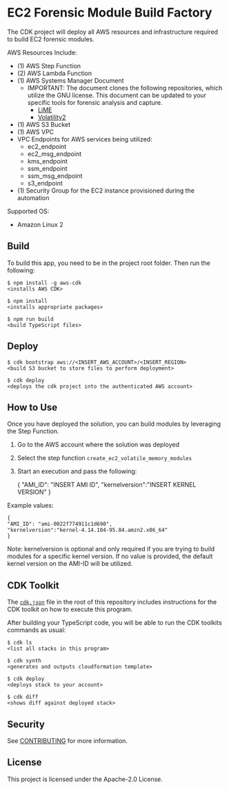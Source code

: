 # EC2 Forensic Module Build Factory

The CDK project will deploy all AWS resources and infrastructure required to build EC2 forensic modules.

AWS Resources Include:
- (1) AWS Step Function
- (2) AWS Lambda Function
- (1) AWS Systems Manager Document
    - IMPORTANT: The document clones the following repositories, which utilize the GNU license. This document can be updated to your specific tools for forensic analysis and capture.
        - [LiME](https://github.com/504ensicsLabs/LiME)
        - [Volatility2](https://github.com/volatilityfoundation/volatility)
- (1) AWS S3 Bucket
- (1) AWS VPC
- VPC Endpoints for AWS services being utilized:
    - ec2_endpoint
    - ec2_msg_endpoint
    - kms_endpoint
    - ssm_endpoint
    - ssm_msg_endpoint
    - s3_endpoint
- (1) Security Group for the EC2 instance provisioned during the automation

Supported OS:
- Amazon Linux 2

## Build

To build this app, you need to be in the project root folder. Then run the following:

    $ npm install -g aws-cdk
    <installs AWS CDK>

    $ npm install
    <installs appropriate packages>

    $ npm run build
    <build TypeScript files>

## Deploy

    $ cdk bootstrap aws://<INSERT_AWS_ACCOUNT>/<INSERT_REGION>
    <build S3 bucket to store files to perform deployment>

    $ cdk deploy
    <deploys the cdk project into the authenticated AWS account>

## How to Use

Once you have deployed the solution, you can build modules by leveraging the Step Function.

1. Go to the AWS account where the solution was deployed
2. Select the step function `create_ec2_volatile_memory_modules`
3. Start an execution and pass the following:

    {
    "AMI_ID": "INSERT AMI ID",
    "kernelversion":"INSERT KERNEL VERSION"
    }

Example values:

    {
    "AMI_ID": "ami-0022f774911c1d690",
    "kernelversion":"kernel-4.14.104-95.84.amzn2.x86_64"
    }

Note: kernelversion is optional and only required if you are trying to build modules for a specific kernel version. If no value is provided, the default kernel version on the AMI-ID will be utilized.

## CDK Toolkit

The [`cdk.json`](./cdk.json) file in the root of this repository includes
instructions for the CDK toolkit on how to execute this program.

After building your TypeScript code, you will be able to run the CDK toolkits commands as usual:

    $ cdk ls
    <list all stacks in this program>

    $ cdk synth
    <generates and outputs cloudformation template>

    $ cdk deploy
    <deploys stack to your account>

    $ cdk diff
    <shows diff against deployed stack>

## Security

See [CONTRIBUTING](CONTRIBUTING.md#security-issue-notifications) for more information.

## License

This project is licensed under the Apache-2.0 License.

